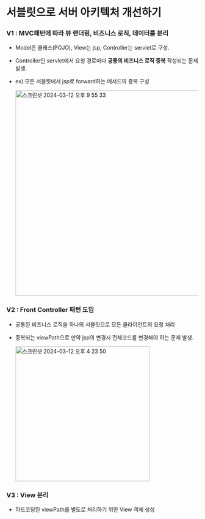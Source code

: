 # 서블릿으로 서버 아키텍처 개선하기

### V1 : MVC패턴에 따라 뷰 랜더링, 비즈니스 로직, 데이터를 분리

  * Model은 클래스(POJO), View는 jsp, Controller는 servlet로 구성.
  * Controller인 servlet에서 요청 경로마다 **공통의 비즈니스 로직 중복** 작성되는 문제 발생.
  * ex) 모든 서블릿에서 jsp로 forward하는 메서드의 중복 구성
  
      <img width="537" alt="스크린샷 2024-03-12 오후 9 55 33" src="https://github.com/dongjun-Yi/jspboard/assets/90665186/c0e34d94-6c60-4524-999e-c98966cbfb94">



### V2 : Front Controller 패턴 도입
  * 공통된 비즈니스 로직을 하나의 서블릿으로 모든 클라이언트의 요청 처리
  * 중복되는 viewPath으로 만약 jsp의 변경시 전체코드를 변경해야 하는 문제 발생.

    <img width="352" alt="스크린샷 2024-03-12 오후 4 23 50" src="https://github.com/dongjun-Yi/jspboard/assets/90665186/a7173191-26e4-4175-b60a-c0b3fe5fa132">

### V3 : View 분리
  * 하드코딩된 viewPath를 별도로 처리하기 위한 View 객체 생성 
